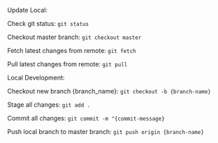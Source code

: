 Update Local:

Check git status:
`git status`

Checkout master branch:
`git checkout master`

Fetch latest changes from remote:
`git fetch`

Pull latest changes from remote:
`git pull`


Local Development:

Checkout new branch {branch_name}:
`git checkout -b {branch-name}`

Stage all changes:
`git add .`

Commit all changes:
`git commit -m "{commit-message}`

Push local branch to master branch:
`git push origin {branch-name}`